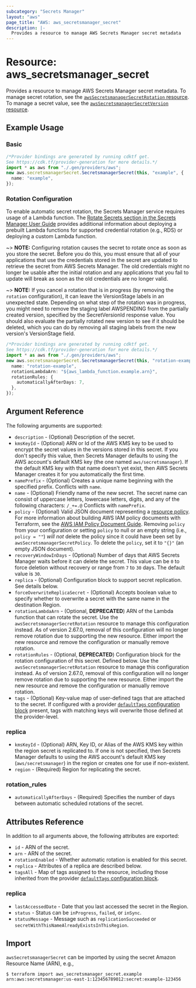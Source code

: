 ```yaml
---
subcategory: "Secrets Manager"
layout: "aws"
page_title: "AWS: aws_secretsmanager_secret"
description: |-
  Provides a resource to manage AWS Secrets Manager secret metadata
---
```


# Resource: aws\_secretsmanager\_secret

Provides a resource to manage AWS Secrets Manager secret metadata. To manage secret rotation, see the [`awsSecretsmanagerSecretRotation` resource](/docs/providers/aws/r/secretsmanager_secret_rotation.html). To manage a secret value, see the [`awsSecretsmanagerSecretVersion` resource](/docs/providers/aws/r/secretsmanager_secret_version.html).

## Example Usage

### Basic

```typescript
/*Provider bindings are generated by running cdktf get.
See https://cdk.tf/provider-generation for more details.*/
import * as aws from "./.gen/providers/aws";
new aws.secretsmanagerSecret.SecretsmanagerSecret(this, "example", {
  name: "example",
});

```

### Rotation Configuration

To enable automatic secret rotation, the Secrets Manager service requires usage of a Lambda function. The [Rotate Secrets section in the Secrets Manager User Guide](https://docs.aws.amazon.com/secretsmanager/latest/userguide/rotating-secrets.html) provides additional information about deploying a prebuilt Lambda functions for supported credential rotation (e.g., RDS) or deploying a custom Lambda function.

\~> **NOTE:** Configuring rotation causes the secret to rotate once as soon as you store the secret. Before you do this, you must ensure that all of your applications that use the credentials stored in the secret are updated to retrieve the secret from AWS Secrets Manager. The old credentials might no longer be usable after the initial rotation and any applications that you fail to update will break as soon as the old credentials are no longer valid.

\~> **NOTE:** If you cancel a rotation that is in progress (by removing the `rotation` configuration), it can leave the VersionStage labels in an unexpected state. Depending on what step of the rotation was in progress, you might need to remove the staging label AWSPENDING from the partially created version, specified by the SecretVersionId response value. You should also evaluate the partially rotated new version to see if it should be deleted, which you can do by removing all staging labels from the new version's VersionStage field.

```typescript
/*Provider bindings are generated by running cdktf get.
See https://cdk.tf/provider-generation for more details.*/
import * as aws from "./.gen/providers/aws";
new aws.secretsmanagerSecret.SecretsmanagerSecret(this, "rotation-example", {
  name: "rotation-example",
  rotationLambdaArn: "${aws_lambda_function.example.arn}",
  rotationRules: {
    automaticallyAfterDays: 7,
  },
});

```

## Argument Reference

The following arguments are supported:

* `description` - (Optional) Description of the secret.
* `kmsKeyId` - (Optional) ARN or Id of the AWS KMS key to be used to encrypt the secret values in the versions stored in this secret. If you don't specify this value, then Secrets Manager defaults to using the AWS account's default KMS key (the one named `aws/secretsmanager`). If the default KMS key with that name doesn't yet exist, then AWS Secrets Manager creates it for you automatically the first time.
* `namePrefix` - (Optional) Creates a unique name beginning with the specified prefix. Conflicts with `name`.
* `name` - (Optional) Friendly name of the new secret. The secret name can consist of uppercase letters, lowercase letters, digits, and any of the following characters: `/_+=.@` Conflicts with `namePrefix`.
* `policy` - (Optional) Valid JSON document representing a [resource policy](https://docs.aws.amazon.com/secretsmanager/latest/userguide/auth-and-access_resource-based-policies.html). For more information about building AWS IAM policy documents with Terraform, see the [AWS IAM Policy Document Guide](https://learn.hashicorp.com/terraform/aws/iam-policy). Removing `policy` from your configuration or setting `policy` to null or an empty string (i.e., `policy = ""`) *will not* delete the policy since it could have been set by `awsSecretsmanagerSecretPolicy`. To delete the `policy`, set it to `"{}"` (an empty JSON document).
* `recoveryWindowInDays` - (Optional) Number of days that AWS Secrets Manager waits before it can delete the secret. This value can be `0` to force deletion without recovery or range from `7` to `30` days. The default value is `30`.
* `replica` - (Optional) Configuration block to support secret replication. See details below.
* `forceOverwriteReplicaSecret` - (Optional) Accepts boolean value to specify whether to overwrite a secret with the same name in the destination Region.
* `rotationLambdaArn` - (Optional, **DEPRECATED**) ARN of the Lambda function that can rotate the secret. Use the `awsSecretsmanagerSecretRotation` resource to manage this configuration instead. As of version 2.67.0, removal of this configuration will no longer remove rotation due to supporting the new resource. Either import the new resource and remove the configuration or manually remove rotation.
* `rotationRules` - (Optional, **DEPRECATED**) Configuration block for the rotation configuration of this secret. Defined below. Use the `awsSecretsmanagerSecretRotation` resource to manage this configuration instead. As of version 2.67.0, removal of this configuration will no longer remove rotation due to supporting the new resource. Either import the new resource and remove the configuration or manually remove rotation.
* `tags` - (Optional) Key-value map of user-defined tags that are attached to the secret. If configured with a provider [`defaultTags` configuration block](https://registry.terraform.io/providers/hashicorp/aws/latest/docs#default_tags-configuration-block) present, tags with matching keys will overwrite those defined at the provider-level.

### replica

* `kmsKeyId` - (Optional) ARN, Key ID, or Alias of the AWS KMS key within the region secret is replicated to. If one is not specified, then Secrets Manager defaults to using the AWS account's default KMS key (`aws/secretsmanager`) in the region or creates one for use if non-existent.
* `region` - (Required) Region for replicating the secret.

### rotation\_rules

* `automaticallyAfterDays` - (Required) Specifies the number of days between automatic scheduled rotations of the secret.

## Attributes Reference

In addition to all arguments above, the following attributes are exported:

* `id` - ARN of the secret.
* `arn` - ARN of the secret.
* `rotationEnabled` - Whether automatic rotation is enabled for this secret.
* `replica` - Attributes of a replica are described below.
* `tagsAll` - Map of tags assigned to the resource, including those inherited from the provider [`defaultTags` configuration block](https://registry.terraform.io/providers/hashicorp/aws/latest/docs#default_tags-configuration-block).

### replica

* `lastAccessedDate` - Date that you last accessed the secret in the Region.
* `status` - Status can be `inProgress`, `failed`, or `inSync`.
* `statusMessage` - Message such as `replicationSucceeded` or `secretWithThisNameAlreadyExistsInThisRegion`.

## Import

`awsSecretsmanagerSecret` can be imported by using the secret Amazon Resource Name (ARN), e.g.,

```console
$ terraform import aws_secretsmanager_secret.example arn:aws:secretsmanager:us-east-1:123456789012:secret:example-123456
```
